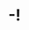 # -!
[](https://images-ext-2.discordapp.net/external/21APIRnN81ZWteK1ScWv81ClNtlxxSIgd7dBz9nJbCE/https/media.tenor.com/yk0rmwnhbdoAAAPo/rody-dead-plate.mp4)
